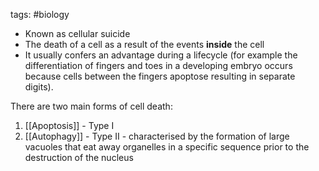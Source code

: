 tags: #biology

- Known as cellular suicide
- The death of a cell as a result of the events **inside** the cell
- It usually confers an advantage during a lifecycle (for example the differentiation of fingers and toes in a developing embryo occurs because cells between the fingers apoptose resulting in separate digits).

There are two main forms of cell death:

1. [[Apoptosis]] - Type I
2. [[Autophagy]] - Type II - characterised by the formation of large vacuoles that eat away organelles in a specific sequence prior to the destruction of the nucleus
